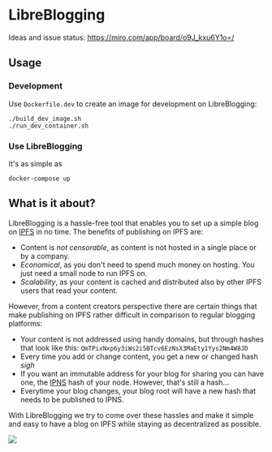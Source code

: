 # LibreBlogging
Ideas and issue status: https://miro.com/app/board/o9J_kxu6Y1o=/

## Usage

### Development
Use `Dockerfile.dev` to create an image for development on LibreBlogging:

```shell
./build_dev_image.sh
./run_dev_container.sh
```

### Use LibreBlogging
It's as simple as

`docker-compose up`

## What is it about?

LibreBlogging is a hassle-free tool that enables you to set up a simple blog on [IPFS](https://ipfs.io) in no time. The benefits of publishing on IPFS are:

* Content is _not censorable_, as content is not hosted in a single place or by a company.
* _Economical_, as you don't need to spend much money on hosting. You just need a small node to run IPFS on.
* _Scalability_, as your content is cached and distributed also by other IPFS users that read your content.

However, from a content creators perspective there are certain things that make publishing on IPFS rather difficult in comparison to regular blogging platforms:

* Your content is not addressed using handy domains, but through hashes that look like this: `QmTPixNxp6y3iWs2i5BTcv6EzNsX3MaEty1Yys2Nm4W8JD`
* Every time you add or change content, you get a new or changed hash *sigh*
* If you want an immutable address for your blog for sharing you can have one, the [IPNS](https://ipfs.io/ipns/docs.ipfs.io/guides/concepts/ipns/) hash of your node. However, that's still a hash...
* Everytime your blog changes, your blog root will have a new hash that needs to be published to IPNS.

With LibreBlogging we try to come over these hassles and make it simple and easy to have a blog on IPFS while staying as decentralized as possible.

![](about.png)
